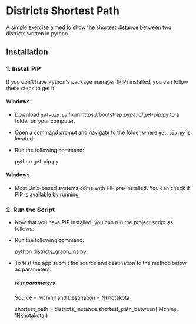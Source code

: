 # Districts Shortest Path

A simple exercise aimed to show the shortest distance between two districts written in python.

## Installation

### 1. Install PIP

If you don't have Python's package manager (PIP) installed, you can follow these steps to get it:

#### Windows

- Download `get-pip.py` from https://bootstrap.pypa.io/get-pip.py to a folder on your computer.
- Open a command prompt and navigate to the folder where `get-pip.py` is located.
- Run the following command:

  python get-pip.py


#### Windows
- Most Unix-based systems come with PIP pre-installed. You can check if PIP is available by running:

### 2. Run the Script
- Now that you have PIP installed, you can run the project script as follows:
- Run the following command:

  python districts_graph_ins.py

- To test the app submit the source and destination to the method below as parameters. 

    ##### test parameters
    Source = Mchinji and Destination = Nkhotakota

    shortest_path = districts_instance.shortest_path_between('Mchinji', 'Nkhotakota')